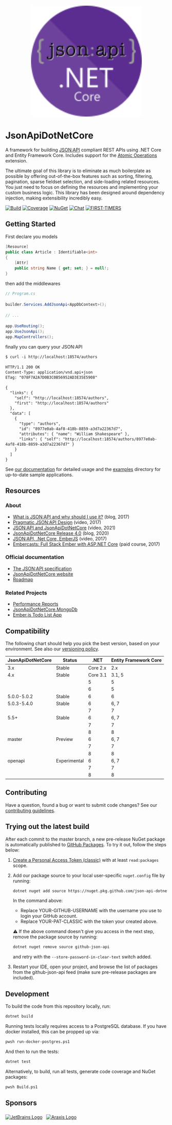 <p align="center">
  <a href="https://www.jsonapi.net"><img src="docs/home/assets/img/logo.svg" style="height: 345px; width: 345px"/></a>
</p>

# JsonApiDotNetCore
A framework for building [JSON:API](http://jsonapi.org/) compliant REST APIs using .NET Core and Entity Framework Core. Includes support for the [Atomic Operations](https://jsonapi.org/ext/atomic/) extension.

The ultimate goal of this library is to eliminate as much boilerplate as possible by offering out-of-the-box features such as sorting, filtering, pagination, sparse fieldset selection, and side-loading related resources. You just need to focus on defining the resources and implementing your custom business logic. This library has been designed around dependency injection, making extensibility incredibly easy.

[![Build](https://github.com/json-api-dotnet/JsonApiDotNetCore/actions/workflows/build.yml/badge.svg?branch=master)](https://github.com/json-api-dotnet/JsonApiDotNetCore/actions/workflows/build.yml?query=branch%3Amaster)
[![Coverage](https://codecov.io/gh/json-api-dotnet/JsonApiDotNetCore/branch/master/graph/badge.svg?token=pn036tWV8T)](https://codecov.io/gh/json-api-dotnet/JsonApiDotNetCore)
[![NuGet](https://img.shields.io/nuget/v/JsonApiDotNetCore.svg)](https://www.nuget.org/packages/JsonApiDotNetCore/)
[![Chat](https://badges.gitter.im/json-api-dotnet-core/Lobby.svg)](https://gitter.im/json-api-dotnet-core/Lobby?utm_source=badge&utm_medium=badge&utm_campaign=pr-badge&utm_content=badge)
[![FIRST-TIMERS](https://img.shields.io/badge/first--timers--only-friendly-blue.svg)](http://www.firsttimersonly.com/)

## Getting Started

First declare you models

```c#
[Resource]
public class Article : Identifiable<int>
{
    [Attr]
    public string Name { get; set; } = null!;
}
```

then add the middlewares

```c#
// Program.cs

builder.Services.AddJsonApi<AppDbContext>();

// ...

app.UseRouting();
app.UseJsonApi();
app.MapControllers();
```

finally you can query your JSON:API

```
$ curl -i http://localhost:18574/authors

HTTP/1.1 200 OK
Content-Type: application/vnd.api+json
ETag: "078F7A2A7D0B3C0B56952AD3E35E5908"

{
  "links": {
    "self": "http://localhost:18574/authors",
    "first": "http://localhost:18574/authors"
  },
  "data": [
    {
      "type": "authors",
      "id": "8977e0ab-4af8-418b-8859-a3d7a22367d7",
      "attributes": { "name": "William Shakespeare" },
      "links": { "self": "http://localhost:18574/authors/8977e0ab-4af8-418b-8859-a3d7a22367d7" }
    }
  ]
}
```

See [our documentation](https://www.jsonapi.net/) for detailed usage and the [examples](https://github.com/json-api-dotnet/JsonApiDotNetCore/tree/master/src/Examples) directory for up-to-date sample applications.

## Resources

### About
- [What is JSON:API and why should I use it?](https://nordicapis.com/the-benefits-of-using-json-api/) (blog, 2017)
- [Pragmatic JSON:API Design](https://www.youtube.com/watch?v=3jBJOga4e2Y) (video, 2017)
- [JSON:API and JsonApiDotNetCore](https://www.youtube.com/watch?v=79Oq0HOxyeI) (video, 2021)
- [JsonApiDotNetCore Release 4.0](https://dev.to/wunki/getting-started-5dkl) (blog, 2020)
- [JSON:API, .Net Core, EmberJS](https://youtu.be/KAMuo6K7VcE) (video, 2017)
- [Embercasts: Full Stack Ember with ASP.NET Core](https://www.embercasts.com/course/full-stack-ember-with-dotnet/watch/whats-in-this-course-cs) (paid course, 2017)

### Official documentation
- [The JSON:API specification](https://jsonapi.org/format/)
- [JsonApiDotNetCore website](https://www.jsonapi.net/)
- [Roadmap](ROADMAP.md)

### Related Projects

- [Performance Reports](https://github.com/json-api-dotnet/PerformanceReports)
- [JsonApiDotNetCore.MongoDb](https://github.com/json-api-dotnet/JsonApiDotNetCore.MongoDb)
- [Ember.js Todo List App](https://github.com/json-api-dotnet/TodoListExample)

## Compatibility

The following chart should help you pick the best version, based on your environment.
See also our [versioning policy](./VERSIONING_POLICY.md).

| JsonApiDotNetCore | Status       | .NET     | Entity Framework Core |
| ----------------- | ------------ | -------- | --------------------- |
| 3.x               | Stable       | Core 2.x | 2.x                   |
| 4.x               | Stable       | Core 3.1 | 3.1, 5                |
|                   |              | 5        | 5                     |
|                   |              | 6        | 5                     |
| 5.0.0-5.0.2       | Stable       | 6        | 6                     |
| 5.0.3-5.4.0       | Stable       | 6        | 6, 7                  |
|                   |              | 7        | 7                     |
| 5.5+              | Stable       | 6        | 6, 7                  |
|                   |              | 7        | 7                     |
|                   |              | 8        | 8                     |
| master            | Preview      | 6        | 6, 7                  |
|                   |              | 7        | 7                     |
|                   |              | 8        | 8                     |
| openapi           | Experimental | 6        | 6, 7                  |
|                   |              | 7        | 7                     |
|                   |              | 8        | 8                     |

## Contributing

Have a question, found a bug or want to submit code changes? See our [contributing guidelines](./.github/CONTRIBUTING.md).

## Trying out the latest build

After each commit to the master branch, a new pre-release NuGet package is automatically published to [GitHub Packages](https://docs.github.com/en/packages/working-with-a-github-packages-registry/working-with-the-nuget-registry).
To try it out, follow the steps below:

1. [Create a Personal Access Token (classic)](https://docs.github.com/en/authentication/keeping-your-account-and-data-secure/managing-your-personal-access-tokens#creating-a-personal-access-token-classic) with at least `read:packages` scope.
1. Add our package source to your local user-specific `nuget.config` file by running:
   ```bash
   dotnet nuget add source https://nuget.pkg.github.com/json-api-dotnet/index.json --name github-json-api --username YOUR-GITHUB-USERNAME --password YOUR-PAT-CLASSIC
   ```
   In the command above:
   - Replace YOUR-GITHUB-USERNAME with the username you use to login your GitHub account.
   - Replace YOUR-PAT-CLASSIC with the token your created above.
   
   :warning: If the above command doesn't give you access in the next step, remove the package source by running:
   ```bash
   dotnet nuget remove source github-json-api
   ```
   and retry with the `--store-password-in-clear-text` switch added.
1. Restart your IDE, open your project, and browse the list of packages from the github-json-api feed (make sure pre-release packages are included).

## Development

To build the code from this repository locally, run:

```bash
dotnet build
```

Running tests locally requires access to a PostgreSQL database. If you have docker installed, this can be propped up via:

```bash
pwsh run-docker-postgres.ps1
```

And then to run the tests:

```bash
dotnet test
```

Alternatively, to build, run all tests, generate code coverage and NuGet packages:

```bash
pwsh Build.ps1
```

## Sponsors

<a href="https://jb.gg/OpenSourceSupport"><img align="middle" src="https://resources.jetbrains.com/storage/products/company/brand/logos/jb_beam.svg" alt="JetBrains Logo" style="width:150px"></a> &nbsp;
<a href="https://www.araxis.com/buy/open-source"><img align="middle" src="https://www.araxis.com/theme/37/img/araxis-logo-lg.svg" alt="Araxis Logo" style="width:150px"></a>

